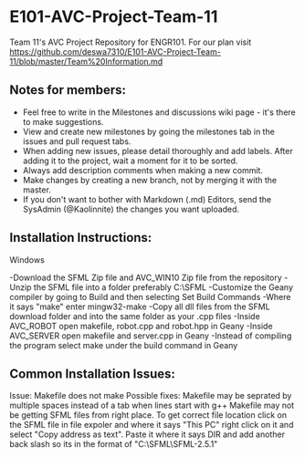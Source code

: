 # E101-AVC-Project-Team-11
Team 11's AVC Project Repository for ENGR101.
For our plan visit https://github.com/deswa7310/E101-AVC-Project-Team-11/blob/master/Team%20Information.md

## Notes for members:
- Feel free to write in the Milestones and discussions wiki page - it's there to make suggestions.
- View and create new milestones by going the milestones tab in the issues and pull request tabs.
- When adding new issues, please detail thoroughly and add labels. After adding it to the project, wait a moment for it to be sorted.
- Always add description comments when making a new commit.
- Make changes by creating a new branch, not by merging it with the master.
- If you don't want to bother with Markdown (.md) Editors, send the SysAdmin (@Kaolinnite) the changes you want uploaded.
 
## Installation Instructions:
Windows

-Download the SFML Zip file and AVC_WIN10 Zip file from the repository
-Unzip the SFML file into a folder preferably C:\SFML
-Customize the Geany compiler by going to Build and then selecting Set Build Commands
-Where it says "make" enter mingw32-make
-Copy all dll files from the SFML download folder and into the same folder as your .cpp files
-Inside AVC_ROBOT open makefile, robot.cpp and robot.hpp in Geany
-Inside AVC_SERVER open makefile and server.cpp in Geany
-Instead of compiling the program select make under the build command in Geany

## Common Installation Issues:
Issue: Makefile does not make Possible fixes: Makefile may be seprated by multiple spaces instead of a tab when lines start with g++ Makefile may not be getting SFML files from right place. To get correct file location click on the SFML file in file expoler and where it says "This PC" right click on it and select "Copy address as text". Paste it where it says DIR and add another back slash so its in the format of "C:\SFML\SFML-2.5.1"
